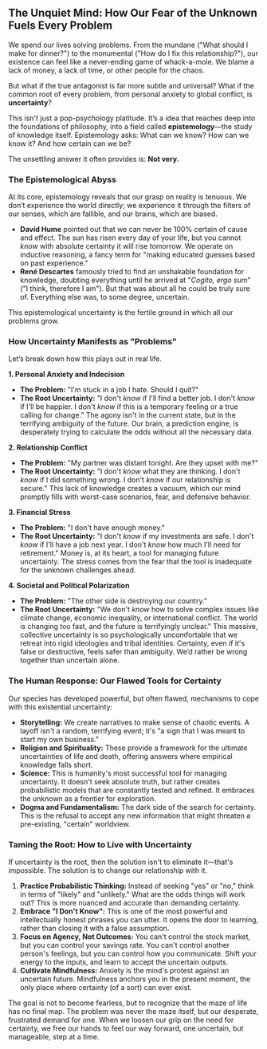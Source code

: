 
## The Unquiet Mind: How Our Fear of the Unknown Fuels Every Problem

We spend our lives solving problems. From the mundane ("What should I make for dinner?") to the monumental ("How do I fix this relationship?"), our existence can feel like a never-ending game of whack-a-mole. We blame a lack of money, a lack of time, or other people for the chaos.

But what if the true antagonist is far more subtle and universal? What if the common root of every problem, from personal anxiety to global conflict, is **uncertainty**?

This isn't just a pop-psychology platitude. It’s a idea that reaches deep into the foundations of philosophy, into a field called **epistemology**—the study of knowledge itself. Epistemology asks: What can we know? How can we know it? And how certain can we be?

The unsettling answer it often provides is: **Not very.**

### The Epistemological Abyss

At its core, epistemology reveals that our grasp on reality is tenuous. We don’t experience the world directly; we experience it through the filters of our senses, which are fallible, and our brains, which are biased.

*   **David Hume** pointed out that we can never be 100% certain of cause and effect. The sun has risen every day of your life, but you cannot *know* with absolute certainty it will rise tomorrow. We operate on inductive reasoning, a fancy term for "making educated guesses based on past experience."
*   **René Descartes** famously tried to find an unshakable foundation for knowledge, doubting everything until he arrived at "*Cogito, ergo sum*" ("I think, therefore I am"). But that was about all he could be truly sure of. Everything else was, to some degree, uncertain.

This epistemological uncertainty is the fertile ground in which all our problems grow.

### How Uncertainty Manifests as "Problems"

Let’s break down how this plays out in real life.

**1. Personal Anxiety and Indecision**
*   **The Problem:** "I'm stuck in a job I hate. Should I quit?"
*   **The Root Uncertainty:** "I don't *know* if I'll find a better job. I don't *know* if I'll be happier. I don't *know* if this is a temporary feeling or a true calling for change."
The agony isn't in the current state, but in the terrifying ambiguity of the future. Our brain, a prediction engine, is desperately trying to calculate the odds without all the necessary data.

**2. Relationship Conflict**
*   **The Problem:** "My partner was distant tonight. Are they upset with me?"
*   **The Root Uncertainty:** "I don't *know* what they are thinking. I don't *know* if I did something wrong. I don't *know* if our relationship is secure."
This lack of knowledge creates a vacuum, which our mind promptly fills with worst-case scenarios, fear, and defensive behavior.

**3. Financial Stress**
*   **The Problem:** "I don't have enough money."
*   **The Root Uncertainty:** "I don't *know* if my investments are safe. I don't *know* if I'll have a job next year. I don't *know* how much I'll need for retirement."
Money is, at its heart, a tool for managing future uncertainty. The stress comes from the fear that the tool is inadequate for the unknown challenges ahead.

**4. Societal and Political Polarization**
*   **The Problem:** "The other side is destroying our country."
*   **The Root Uncertainty:** "We don't *know* how to solve complex issues like climate change, economic inequality, or international conflict. The world is changing too fast, and the future is terrifyingly unclear."
This massive, collective uncertainty is so psychologically uncomfortable that we retreat into rigid ideologies and tribal identities. Certainty, even if it's false or destructive, feels safer than ambiguity. We’d rather be wrong together than uncertain alone.

### The Human Response: Our Flawed Tools for Certainty

Our species has developed powerful, but often flawed, mechanisms to cope with this existential uncertainty:

*   **Storytelling:** We create narratives to make sense of chaotic events. A layoff isn't a random, terrifying event; it's "a sign that I was meant to start my own business."
*   **Religion and Spirituality:** These provide a framework for the ultimate uncertainties of life and death, offering answers where empirical knowledge falls short.
*   **Science:** This is humanity's most successful tool for managing uncertainty. It doesn't seek absolute truth, but rather creates probabilistic models that are constantly tested and refined. It embraces the unknown as a frontier for exploration.
*   **Dogma and Fundamentalism:** The dark side of the search for certainty. This is the refusal to accept any new information that might threaten a pre-existing, "certain" worldview.

### Taming the Root: How to Live with Uncertainty

If uncertainty is the root, then the solution isn't to eliminate it—that's impossible. The solution is to change our relationship with it.

1.  **Practice Probabilistic Thinking:** Instead of seeking "yes" or "no," think in terms of "likely" and "unlikely." What are the odds things will work out? This is more nuanced and accurate than demanding certainty.
2.  **Embrace "I Don't Know":** This is one of the most powerful and intellectually honest phrases you can utter. It opens the door to learning, rather than closing it with a false assumption.
3.  **Focus on Agency, Not Outcomes:** You can't control the stock market, but you can control your savings rate. You can't control another person's feelings, but you can control how you communicate. Shift your energy to the inputs, and learn to accept the uncertain outputs.
4.  **Cultivate Mindfulness:** Anxiety is the mind's protest against an uncertain future. Mindfulness anchors you in the present moment, the only place where certainty (of a sort) can ever exist.

The goal is not to become fearless, but to recognize that the maze of life has no final map. The problem was never the maze itself, but our desperate, frustrated demand for one. When we loosen our grip on the need for certainty, we free our hands to feel our way forward, one uncertain, but manageable, step at a time.